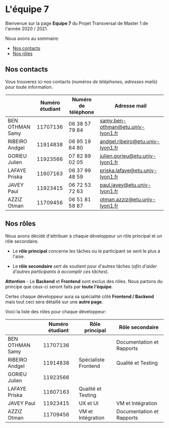 # L'équipe 7

Bienvenue sur la page **Equipe 7** du Projet Transversal de Master 1 de l'année 2020 / 2021.

Nous avons au sommaire:

- [Nos contacts](https://forge.univ-lyon1.fr/p1709456/mifprojet/-/wikis/Equipe-7#nos-contacts)
- [Nos rôles](https://forge.univ-lyon1.fr/p1709456/mifprojet/-/wikis/Equipe-7#nos-r%C3%B4les)

## Nos contacts

Vous trouverez ici nos contacts (*numéros de téléphones, adresses mails*) pour toute information.

| | Numéro étudiant | Numéro de téléphone | Adresse mail |
| --- | --- | --- | --- |
| BEN OTHMAN Samy | 11707136 | 06 38 57 79 84 | samy.ben-othman@etu.univ-lyon1.fr |
| RIBEIRO Andgel | 11914838 | 06 95 19 64 80 | andgel.ribeiro@etu.univ-lyon1.fr |
| GORIEU Julien | 11923566 | 07 82 89 02 05 | julien.gorieu@etu.univ-lyon1.fr |
| LAFAYE Priska | 11607163 | 06 37 99 48 59 | priska.lafaye@etu.univ-lyon1.fr |
| JAVEY Paul | 11923415 | 06 72 53 72 63 | paul.javey@etu.univ-lyon1.fr |
| AZZIZ Otman | 11709456 | 06 51 81 58 87 | otman.azziz@etu.univ-lyon1.fr |

## Nos rôles

Nous avons décidé d'attribuer à chaque développeur un rôle principal et un rôle secondaire.

- Le **rôle principal** concerne les tâches ou le participant se sent le plus à l'aise.

- Le **rôle secondaire** sert de soutient pour d'autres tâches (*afin d'aider d'autres participants à accomplir ces tâches*).

**Attention** - Le **Backend** et **Frontend** sont exclus des rôles. Nous partons du principe que ceux-ci seront faits par **toute l'équipe**.

Certes chaque développeur aura sa spécialité côté **Frontend / Backend** mais tout ceci sera détaillé sur une **autre page**.

Voici la liste des rôles pour chaque développeur: 

| | Numéro étudiant | Rôle principal | Rôle secondaire |
| --- | --- | --- | --- |
| BEN OTHMAN Samy | 11707136 |  | Documentation et Rapports |
| RIBEIRO Andgel | 11914838 | Spécialiste Frontend | Qualité et Testing |
| GORIEU Julien | 11923566 |  |  |
| LAFAYE Priska | 11607163 | Qualité et Testing |  |
| JAVEY Paul | 11923415 | UX et UI | VM et Intégration |
| AZZIZ Otman | 11709456 | VM et Intégration | Documentation et Rapports |

